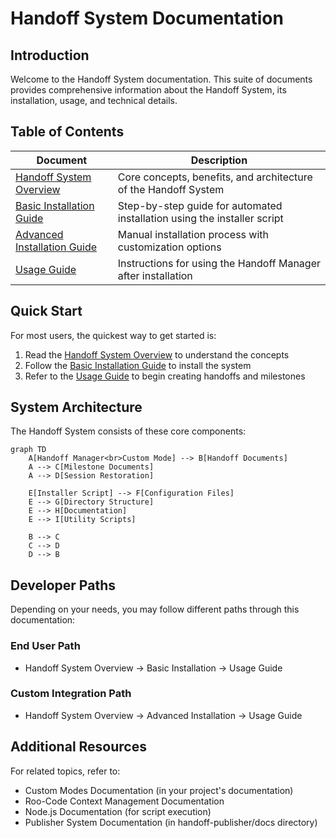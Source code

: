# Handoff System Documentation

## Introduction

Welcome to the Handoff System documentation. This suite of documents provides comprehensive information about the Handoff System, its installation, usage, and technical details.

## Table of Contents

| Document | Description |
|----------|-------------|
| [Handoff System Overview](handoff-system.md) | Core concepts, benefits, and architecture of the Handoff System |
| [Basic Installation Guide](basic-installation.md) | Step-by-step guide for automated installation using the installer script |
| [Advanced Installation Guide](advanced-installation.md) | Manual installation process with customization options |
| [Usage Guide](usage-guide.md) | Instructions for using the Handoff Manager after installation |

## Quick Start

For most users, the quickest way to get started is:

1. Read the [Handoff System Overview](handoff-system.md) to understand the concepts
2. Follow the [Basic Installation Guide](basic-installation.md) to install the system
3. Refer to the [Usage Guide](usage-guide.md) to begin creating handoffs and milestones

## System Architecture

The Handoff System consists of these core components:

```mermaid
graph TD
    A[Handoff Manager<br>Custom Mode] --> B[Handoff Documents]
    A --> C[Milestone Documents]
    A --> D[Session Restoration]
    
    E[Installer Script] --> F[Configuration Files]
    E --> G[Directory Structure]
    E --> H[Documentation]
    E --> I[Utility Scripts]
    
    B --> C
    C --> D
    D --> B
```

## Developer Paths

Depending on your needs, you may follow different paths through this documentation:

### End User Path
- Handoff System Overview → Basic Installation → Usage Guide

### Custom Integration Path
- Handoff System Overview → Advanced Installation → Usage Guide

## Additional Resources

For related topics, refer to:

- Custom Modes Documentation (in your project's documentation)
- Roo-Code Context Management Documentation
- Node.js Documentation (for script execution)
- Publisher System Documentation (in handoff-publisher/docs directory)